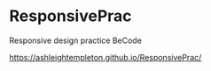 # ResponsivePrac
Responsive design practice BeCode


https://ashleightempleton.github.io/ResponsivePrac/
